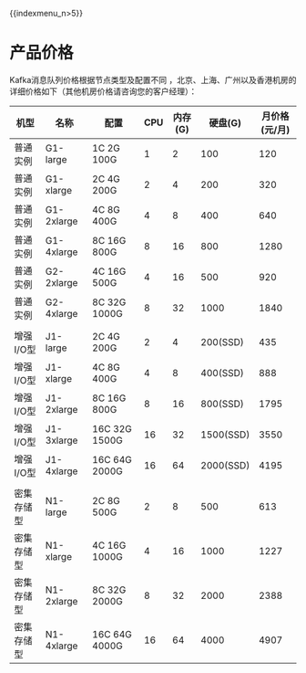 {{indexmenu_n>5}}

# 产品价格

Kafka消息队列价格根据节点类型及配置不同 ，北京、上海、广州以及香港机房的详细价格如下（其他机房价格请咨询您的客户经理）：

| 机型     | 名称         | 配置            | CPU | 内存(G) | 硬盘(G)     | 月价格(元/月) |
| ------ | ---------- | ------------- | --- | ----- | --------- | -------- |
| 普通实例   | G1-large   | 1C 2G 100G    | 1   | 2     | 100       | 120      |
| 普通实例   | G1-xlarge  | 2C 4G 200G    | 2   | 4     | 200       | 320      |
| 普通实例   | G1-2xlarge | 4C 8G 400G    | 4   | 8     | 400       | 640      |
| 普通实例   | G1-4xlarge | 8C 16G 800G   | 8   | 16    | 800       | 1280     |
| 普通实例   | G2-2xlarge | 4C 16G 500G   | 4   | 16    | 500       | 920      |
| 普通实例   | G2-4xlarge | 8C 32G 1000G  | 8   | 32    | 1000      | 1840     |
|        |            |               |     |       |           |          |
| 增强I/O型 | J1-large   | 2C 4G 200G    | 2   | 4     | 200(SSD)  | 435      |
| 增强I/O型 | J1-xlarge  | 4C 8G 400G    | 4   | 8     | 400(SSD)  | 888      |
| 增强I/O型 | J1-2xlarge | 8C 16G 800G   | 8   | 16    | 800(SSD)  | 1795     |
| 增强I/O型 | J1-3xlarge | 16C 32G 1500G | 16  | 32    | 1500(SSD) | 3550     |
| 增强I/O型 | J1-4xlarge | 16C 64G 2000G | 16  | 64    | 2000(SSD) | 4195     |
|        |            |               |     |       |           |          |
| 密集存储型  | N1-large   | 2C 8G 500G    | 2   | 8     | 500       | 613      |
| 密集存储型  | N1-xlarge  | 4C 16G 1000G  | 4   | 16    | 1000      | 1227     |
| 密集存储型  | N1-2xlarge | 8C 32G 2000G  | 8   | 32    | 2000      | 2388     |
| 密集存储型  | N1-4xlarge | 16C 64G 4000G | 16  | 64    | 4000      | 4907     |
